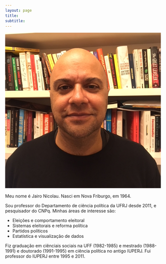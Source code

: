 ```yaml
---
layout: page
title:
subtitle:
---
```

![](/img/foto_png.png)



Meu nome é Jairo Nicolau. Nasci em Nova Friburgo, em 1964.

Sou professor do Departamento de ciência política da UFRJ desde 2011, e pesquisador do CNPq. Minhas áreas de interesse são:

- Eleições e comportamento eleitoral
- Sistemas eleitorais e reforma política
- Partidos políticos
- Estatística e visualização de dados

Fiz graduação em ciênciais sociais na UFF (1982-1985) e mestrado (1988-1991) e doutorado (1991-1995) em ciência política no antigo IUPERJ. Fui professor do IUPERJ entre 1995 e 2011.
